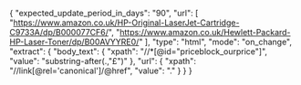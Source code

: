 {
    "expected_update_period_in_days": "90",
    "url": [
      "https://www.amazon.co.uk/HP-Original-LaserJet-Cartridge-C9733A/dp/B000077CF6/",
      "https://www.amazon.co.uk/Hewlett-Packard-HP-Laser-Toner/dp/B00AVYYRE0/"
    ],
    "type": "html",
    "mode": "on_change",
    "extract": {
      "body_text": {
        "xpath": "//*[@id=\"priceblock_ourprice\"]",
        "value": "substring-after(.,\"£\")"
      },
      "url": {
        "xpath": "//link[@rel='canonical']/@href",
        "value": "."
      }
    }
  }
